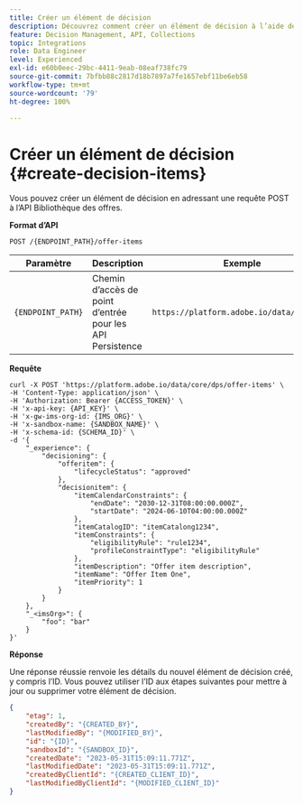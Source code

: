 ```yaml
---
title: Créer un élément de décision
description: Découvrez comment créer un élément de décision à l’aide de l’API Bibliothèque des offres.
feature: Decision Management, API, Collections
topic: Integrations
role: Data Engineer
level: Experienced
exl-id: e60b0eec-29bc-4411-9eab-08eaf738fc79
source-git-commit: 7bfbb88c2817d18b7897a7fe1657ebf11be6eb58
workflow-type: tm+mt
source-wordcount: '79'
ht-degree: 100%

---
```


# Créer un élément de décision {#create-decision-items}

Vous pouvez créer un élément de décision en adressant une requête POST à l’API Bibliothèque des offres.

**Format d’API**

```http
POST /{ENDPOINT_PATH}/offer-items
```

| Paramètre | Description | Exemple |
| --------- | ----------- | ------- |
| `{ENDPOINT_PATH}` | Chemin d’accès de point d’entrée pour les API Persistence | `https://platform.adobe.io/data/core/dps` |

**Requête**

```shell
curl -X POST 'https://platform.adobe.io/data/core/dps/offer-items' \
-H 'Content-Type: application/json' \
-H 'Authorization: Bearer {ACCESS_TOKEN}' \
-H 'x-api-key: {API_KEY}' \
-H 'x-gw-ims-org-id: {IMS_ORG}' \
-H 'x-sandbox-name: {SANDBOX_NAME}' \
-H 'x-schema-id: {SCHEMA_ID}' \
-d '{
    "_experience": {
        "decisioning": {
            "offeritem": {
                "lifecycleStatus": "approved"
            },
            "decisionitem": {
                "itemCalendarConstraints": {
                    "endDate": "2030-12-31T08:00:00.000Z",
                    "startDate": "2024-06-10T04:00:00.000Z"
                },
                "itemCatalogID": "itemCatalong1234",
                "itemConstraints": {
                    "eligibilityRule": "rule1234",
                    "profileConstraintType": "eligibilityRule"
                },
                "itemDescription": "Offer item description",
                "itemName": "Offer Item One",
                "itemPriority": 1
            }
        }
    },
    "_<imsOrg>": {
        "foo": "bar"
    }
}'
```

**Réponse**

Une réponse réussie renvoie les détails du nouvel élément de décision créé, y compris l’ID. Vous pouvez utiliser l’ID aux étapes suivantes pour mettre à jour ou supprimer votre élément de décision.

```json
{
    "etag": 1,
    "createdBy": "{CREATED_BY}",
    "lastModifiedBy": "{MODIFIED_BY}",
    "id": "{ID}",
    "sandboxId": "{SANDBOX_ID}",
    "createdDate": "2023-05-31T15:09:11.771Z",
    "lastModifiedDate": "2023-05-31T15:09:11.771Z",
    "createdByClientId": "{CREATED_CLIENT_ID}",
    "lastModifiedByClientId": "{MODIFIED_CLIENT_ID}"
}
```
